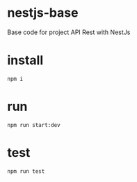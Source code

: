 # nestjs-base

Base code for project API Rest with NestJs

# install
```
npm i
```

# run
```
npm run start:dev
```

# test
```
npm run test
```
